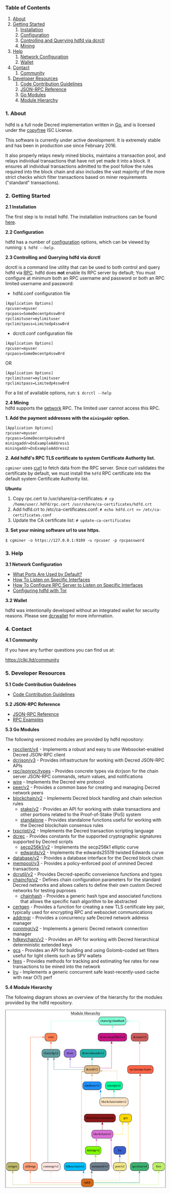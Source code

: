 ### Table of Contents
1. [About](#About)
2. [Getting Started](#GettingStarted)
    1. [Installation](#Installation)
    2. [Configuration](#Configuration)
    3. [Controlling and Querying hdfd via dcrctl](#DcrctlConfig)
    4. [Mining](#Mining)
3. [Help](#Help)
    1. [Network Configuration](#NetworkConfig)
    2. [Wallet](#Wallet)
4. [Contact](#Contact)
    1. [Community](#ContactCommunity)
5. [Developer Resources](#DeveloperResources)
    1. [Code Contribution Guidelines](#ContributionGuidelines)
    2. [JSON-RPC Reference](#JSONRPCReference)
    3. [Go Modules](#GoModules)
    4. [Module Hierarchy](#ModuleHierarchy)

<a name="About" />

### 1. About

hdfd is a full node Decred implementation written in [Go](https://golang.org),
and is licensed under the [copyfree](http://www.copyfree.org) ISC License.

This software is currently under active development.  It is extremely stable and
has been in production use since February 2016.

It also properly relays newly mined blocks, maintains a transaction pool, and
relays individual transactions that have not yet made it into a block.  It
ensures all individual transactions admitted to the pool follow the rules
required into the block chain and also includes the vast majority of the more
strict checks which filter transactions based on miner requirements ("standard"
transactions).

<a name="GettingStarted" />

### 2. Getting Started

<a name="Installation" />

**2.1 Installation**<br />

The first step is to install hdfd.  The installation instructions can be found
[here](https://github.com/hdfchain/hdfd/tree/master/README.md#Installation).

<a name="Configuration" />

**2.2 Configuration**<br />

hdfd has a number of [configuration](https://godoc.org/github.com/hdfchain/hdfd)
options, which can be viewed by running: `$ hdfd --help`.

<a name="DcrctlConfig" />

**2.3 Controlling and Querying hdfd via dcrctl**<br />

dcrctl is a command line utility that can be used to both control and query hdfd
via [RPC](https://www.wikipedia.org/wiki/Remote_procedure_call).  hdfd does
**not** enable its RPC server by default;  You must configure at minimum both an
RPC username and password or both an RPC limited username and password:

* hdfd.conf configuration file
```
[Application Options]
rpcuser=myuser
rpcpass=SomeDecentp4ssw0rd
rpclimituser=mylimituser
rpclimitpass=Limitedp4ssw0rd
```
* dcrctl.conf configuration file
```
[Application Options]
rpcuser=myuser
rpcpass=SomeDecentp4ssw0rd
```
OR
```
[Application Options]
rpclimituser=mylimituser
rpclimitpass=Limitedp4ssw0rd
```
For a list of available options, run: `$ dcrctl --help`

<a name="Mining" />

**2.4 Mining**<br />
hdfd supports the [getwork](https://github.com/hdfchain/hdfd/tree/master/docs/json_rpc_api.mediawiki#getwork)
RPC.  The limited user cannot access this RPC.<br />

**1. Add the payment addresses with the `miningaddr` option.**<br />

```
[Application Options]
rpcuser=myuser
rpcpass=SomeDecentp4ssw0rd
miningaddr=DsExampleAddress1
miningaddr=DsExampleAddress2
```

**2. Add hdfd's RPC TLS certificate to system Certificate Authority list.**<br />

`cgminer` uses [curl](https://curl.haxx.se/) to fetch data from the RPC server.
Since curl validates the certificate by default, we must install the `hdfd` RPC
certificate into the default system Certificate Authority list.

**Ubuntu**<br />

1. Copy rpc.cert to /usr/share/ca-certificates: `# cp /home/user/.hdfd/rpc.cert /usr/share/ca-certificates/hdfd.crt`<br />
2. Add hdfd.crt to /etc/ca-certificates.conf: `# echo hdfd.crt >> /etc/ca-certificates.conf`<br />
3. Update the CA certificate list: `# update-ca-certificates`<br />

**3. Set your mining software url to use https.**<br />

`$ cgminer -o https://127.0.0.1:9109 -u rpcuser -p rpcpassword`

<a name="Help" />

### 3. Help

<a name="NetworkConfig" />

**3.1 Network Configuration**<br />
* [What Ports Are Used by Default?](https://github.com/hdfchain/hdfd/tree/master/docs/default_ports.md)
* [How To Listen on Specific Interfaces](https://github.com/hdfchain/hdfd/tree/master/docs/configure_peer_server_listen_interfaces.md)
* [How To Configure RPC Server to Listen on Specific Interfaces](https://github.com/hdfchain/hdfd/tree/master/docs/configure_rpc_server_listen_interfaces.md)
* [Configuring hdfd with Tor](https://github.com/hdfchain/hdfd/tree/master/docs/configuring_tor.md)

<a name="Wallet" />

**3.2 Wallet**<br />

hdfd was intentionally developed without an integrated wallet for security
reasons.  Please see [dcrwallet](https://github.com/hdfchain/hdfwallet) for more
information.

<a name="Contact" />

### 4. Contact

<a name="ContactCommunity" />

**4.1 Community**<br />

If you have any further questions you can find us at:

https://clkj.ltd/community

<a name="DeveloperResources" />

### 5. Developer Resources

<a name="ContributionGuidelines" />

**5.1 Code Contribution Guidelines**

* [Code Contribution Guidelines](https://github.com/hdfchain/hdfd/tree/master/docs/code_contribution_guidelines.md)

<a name="JSONRPCReference" />

**5.2 JSON-RPC Reference**

* [JSON-RPC Reference](https://github.com/hdfchain/hdfd/tree/master/docs/json_rpc_api.mediawiki)
* [RPC Examples](https://github.com/hdfchain/hdfd/tree/master/docs/json_rpc_api.mediawiki#8-example-code)

<a name="GoModules" />

**5.3 Go Modules**

The following versioned modules are provided by hdfd repository:

* [rpcclient/v4](https://github.com/hdfchain/hdfd/tree/master/rpcclient) - Implements
  a robust and easy to use Websocket-enabled Decred JSON-RPC client
* [dcrjson/v3](https://github.com/hdfchain/hdfd/tree/master/dcrjson) - Provides
  infrastructure for working with Decred JSON-RPC APIs
* [rpc/jsonrpc/types](https://github.com/hdfchain/hdfd/tree/master/rpc/jsonrpc/types) -
  Provides concrete types via dcrjson for the chain server JSON-RPC commands,
  return values, and notifications
* [wire](https://github.com/hdfchain/hdfd/tree/master/wire) - Implements the
  Decred wire protocol
* [peer/v2](https://github.com/hdfchain/hdfd/tree/master/peer) - Provides a common
  base for creating and managing Decred network peers
* [blockchain/v2](https://github.com/hdfchain/hdfd/tree/master/blockchain) -
  Implements Decred block handling and chain selection rules
  * [stake/v2](https://github.com/hdfchain/hdfd/tree/master/blockchain/stake) -
    Provides an API for working with stake transactions and other portions
    related to the Proof-of-Stake (PoS) system
  * [standalone](https://github.com/hdfchain/hdfd/tree/master/blockchain/standalone) -
    Provides standalone functions useful for working with the Decred blockchain
    consensus rules
* [txscript/v2](https://github.com/hdfchain/hdfd/tree/master/txscript) -
  Implements the Decred transaction scripting language
* [dcrec](https://github.com/hdfchain/hdfd/tree/master/dcrec) - Provides constants
  for the supported cryptographic signatures supported by Decred scripts
  * [secp256k1/v2](https://github.com/hdfchain/hdfd/tree/master/dcrec/secp256k1) -
    Implements the secp256k1 elliptic curve
  * [edwards/v2](https://github.com/hdfchain/hdfd/tree/master/dcrec/edwards) -
    Implements the edwards25519 twisted Edwards curve
* [database/v2](https://github.com/hdfchain/hdfd/tree/master/database) -
  Provides a database interface for the Decred block chain
* [mempool/v3](https://github.com/hdfchain/hdfd/tree/master/mempool) - Provides a
  policy-enforced pool of unmined Decred transactions
* [dcrutil/v2](https://github.com/hdfchain/hdfd/tree/master/dcrutil) - Provides
  Decred-specific convenience functions and types
* [chaincfg/v2](https://github.com/hdfchain/hdfd/tree/master/chaincfg) - Defines
  chain configuration parameters for the standard Decred networks and allows
  callers to define their own custom Decred networks for testing puproses
  * [chainhash](https://github.com/hdfchain/hdfd/tree/master/chaincfg/chainhash) -
    Provides a generic hash type and associated functions that allows the
    specific hash algorithm to be abstracted
* [certgen](https://github.com/hdfchain/hdfd/tree/master/certgen) - Provides a
  function for creating a new TLS certificate key pair, typically used for
  encrypting RPC and websocket communications
* [addrmgr](https://github.com/hdfchain/hdfd/tree/master/addrmgr) - Provides a
  concurrency safe Decred network address manager
* [connmgr/v2](https://github.com/hdfchain/hdfd/tree/master/connmgr) - Implements
  a generic Decred network connection manager
* [hdkeychain/v2](https://github.com/hdfchain/hdfd/tree/master/hdkeychain) -
  Provides an API for working with  Decred hierarchical deterministic extended
  keys
* [gcs](https://github.com/hdfchain/hdfd/tree/master/gcs) - Provides an API for
  building and using Golomb-coded set filters useful for light clients such as
  SPV wallets
* [fees](https://github.com/hdfchain/hdfd/tree/master/fees) - Provides methods for
  tracking and estimating fee rates for new transactions to be mined into the
  network
* [lru](https://github.com/hdfchain/hdfd/tree/master/lru) - Implements a generic
  concurrent safe least-recently-used cache with near O(1) perf

<a name="ModuleHierarchy" />

**5.4 Module Hierarchy**

The following diagram shows an overview of the hierarchy for the modules
provided by the hdfd repository.

![Module Hierarchy](./assets/module_hierarchy.svg)
